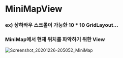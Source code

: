 # MiniMapView<br>
### ex) 상하좌우 스크롤이 가능한 10 * 10 GridLayout... <br>
### MiniMap에서 현재 위치를 파악하기 위한 View
![Screenshot_20201226-205052_MiniMap](/Desktop/Screenshot_20201226-205052_MiniMap.jpg")

